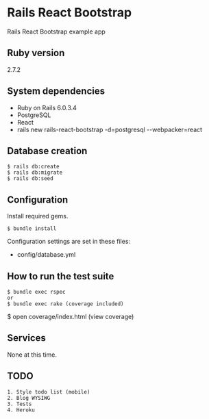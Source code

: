 # Rails React Bootstrap

Rails React Bootstrap example app


## Ruby version

2.7.2

## System dependencies

* Ruby on Rails 6.0.3.4
* PostgreSQL
* React
* rails new rails-react-bootstrap -d=postgresql --webpacker=react


## Database creation

```
$ rails db:create
$ rails db:migrate
$ rails db:seed
```

## Configuration

Install required gems.
```
$ bundle install
```

Configuration settings are set in these files:
* config/database.yml


## How to run the test suite

```
$ bundle exec rspec
or
$ bundle exec rake (coverage included)
```

$ open coverage/index.html (view coverage)


## Services

None at this time.


## TODO

```
1. Style todo list (mobile)
2. Blog WYSIWG
3. Tests
4. Heroku
```
